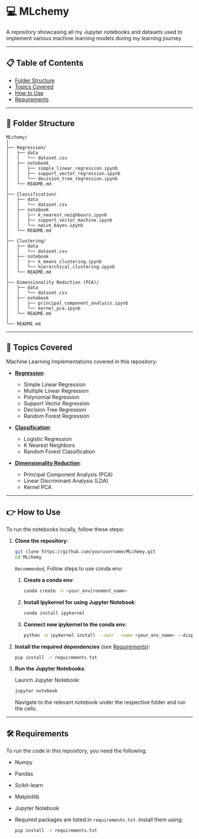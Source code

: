 # 💻 MLchemy

A repository showcasing all my Jupyter notebooks and datasets used to implement various machine learning models during my learning journey.

---

## 📋 Table of Contents

- [Folder Structure](#folder-structure)
- [Topics Covered](#topics-covered)
- [How to Use](#how-to-use)
- [Requirements](#requirements)

---

## 📂 Folder Structure

```
MLchemy/
│
├── Regression/
│   ├── data
│   │   └── dataset.csv
│   ├── notebook
│   │   ├── simple_linear_regression.ipynb
│   │   ├── support_vector_regression.ipynb
│   │   └── decision_tree_regression.ipynb
│   └── README.md
│
├── Classification/
│   ├── data
│   │   └── dataset.csv
│   ├── notebook
│   │   ├── k_nearest_neighbours.ipynb
│   │   ├── support_vector_machine.ipynb
│   │   └── naive_bayes.ipynb
│   └── README.md
│
├── Clustering/
│   ├── data
│   │   └── dataset.csv
│   ├── notebook
│   │   ├── k_means_clustering.ipynb
│   │   └── hierarchical_clustering.ipynb
│   └── README.md
│
├── Dimensionality Reduction (PCA)/
│   ├── data
│   │   └── dataset.csv
│   ├── notebook
│   │   ├── principal_component_analysis.ipynb
│   │   └── kernel_pca.ipynb
│   └── README.md
│
└── README.md
```

---

## 📎 Topics Covered

Machine Learning Implementations covered in this repository:

- **[Regression](./Regression/)**: 
   - Simple Linear Regression
   - Multiple Linear Regression
   - Polynomial Regression
   - Support Vector Regression
   - Decision Tree Regression
   - Random Forest Regression

- **[Classification](./Classification/)**: 
   - Logistic Regression
   - K Nearest Neighbors 
   - Random Forest Classification

- **[Dimensionality Reduction](./PCA/)**: 
   - Principal Component Analysis (PCA)
   - Linear Discriminant Analysis (LDA)
   - Kernel PCA

---

## 👉 How to Use

To run the notebooks locally, follow these steps:

1. **Clone the repository**:

   ```bash
   git clone https://github.com/yourusername/MLchemy.git
   cd MLchemy
   ```

   `Recommended`, Follow steps to use conda env:

   1. **Create a conda env**: 

      ```bash
      conda create -n <your_environment_name>
      ```

   2. **Install Ipykernel for using Jupyter Notebook**:

      ```bash
      conda install ipykernel
      ```

   3. **Connect new ipykernel to the conda env**:

      ```bash
      python -m ipykernel install --user --name <your_env_name> --display-name "<new_name_for_your_kernel"
      ```

2. **Install the required dependencies** (see [Requirements](#requirements)):

   ```bash
   pip install -r requirements.txt
   ```

3. **Run the Jupyter Notebooks**:

   Launch Jupyter Notebook:

   ```bash
   jupyter notebook
   ```

   Navigate to the relevant notebook under the respective folder and run the cells.

---

## 🛠️ Requirements

To run the code in this repository, you need the following:

- Numpy
- Pandas 
- Scikit-learn
- Matplotlib
- Jupyter Notebook
- Required packages are listed in `requirements.txt`. Install them using:

  ```bash
  pip install -r requirements.txt
  ```
